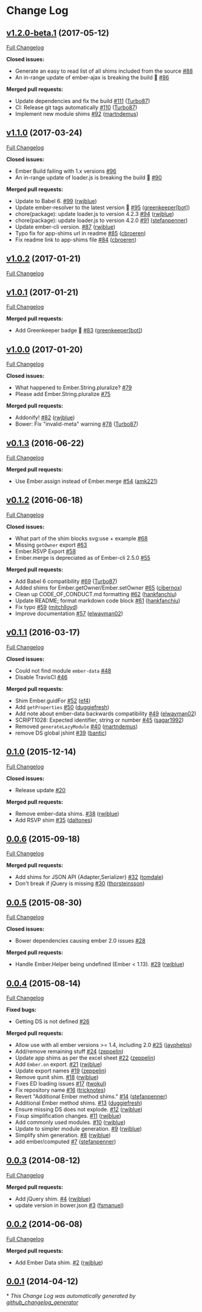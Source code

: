# Change Log

## [v1.2.0-beta.1](https://github.com/ember-cli/ember-cli-shims/tree/v1.2.0-beta.1) (2017-05-12)
[Full Changelog](https://github.com/ember-cli/ember-cli-shims/compare/v1.1.0...v1.2.0-beta.1)

**Closed issues:**

- Generate an easy to read list of all shims included from the source [\#88](https://github.com/ember-cli/ember-cli-shims/issues/88)
- An in-range update of ember-ajax is breaking the build 🚨 [\#86](https://github.com/ember-cli/ember-cli-shims/issues/86)

**Merged pull requests:**

- Update dependencies and fix the build [\#111](https://github.com/ember-cli/ember-cli-shims/pull/111) ([Turbo87](https://github.com/Turbo87))
- CI: Release git tags automatically [\#110](https://github.com/ember-cli/ember-cli-shims/pull/110) ([Turbo87](https://github.com/Turbo87))
- Implement new module shims [\#92](https://github.com/ember-cli/ember-cli-shims/pull/92) ([martndemus](https://github.com/martndemus))

## [v1.1.0](https://github.com/ember-cli/ember-cli-shims/tree/v1.1.0) (2017-03-24)
[Full Changelog](https://github.com/ember-cli/ember-cli-shims/compare/v1.0.2...v1.1.0)

**Closed issues:**

- Ember Build failing with 1.x versions [\#96](https://github.com/ember-cli/ember-cli-shims/issues/96)
- An in-range update of loader.js is breaking the build 🚨 [\#90](https://github.com/ember-cli/ember-cli-shims/issues/90)

**Merged pull requests:**

- Update to Babel 6. [\#99](https://github.com/ember-cli/ember-cli-shims/pull/99) ([rwjblue](https://github.com/rwjblue))
- Update ember-resolver to the latest version 🚀 [\#95](https://github.com/ember-cli/ember-cli-shims/pull/95) ([greenkeeper[bot]](https://github.com/integration/greenkeeper))
- chore\(package\): update loader.js to version 4.2.3 [\#94](https://github.com/ember-cli/ember-cli-shims/pull/94) ([rwjblue](https://github.com/rwjblue))
- chore\(package\): update loader.js to version 4.2.0 [\#91](https://github.com/ember-cli/ember-cli-shims/pull/91) ([stefanpenner](https://github.com/stefanpenner))
- Update ember-cli version. [\#87](https://github.com/ember-cli/ember-cli-shims/pull/87) ([rwjblue](https://github.com/rwjblue))
- Typo fix for app-shims url in readme [\#85](https://github.com/ember-cli/ember-cli-shims/pull/85) ([cbroeren](https://github.com/cbroeren))
- Fix readme link to app-shims file [\#84](https://github.com/ember-cli/ember-cli-shims/pull/84) ([cbroeren](https://github.com/cbroeren))

## [v1.0.2](https://github.com/ember-cli/ember-cli-shims/tree/v1.0.2) (2017-01-21)
[Full Changelog](https://github.com/ember-cli/ember-cli-shims/compare/v1.0.1...v1.0.2)

## [v1.0.1](https://github.com/ember-cli/ember-cli-shims/tree/v1.0.1) (2017-01-21)
[Full Changelog](https://github.com/ember-cli/ember-cli-shims/compare/v1.0.0...v1.0.1)

**Merged pull requests:**

- Add Greenkeeper badge 🌴 [\#83](https://github.com/ember-cli/ember-cli-shims/pull/83) ([greenkeeper[bot]](https://github.com/integration/greenkeeper))

## [v1.0.0](https://github.com/ember-cli/ember-cli-shims/tree/v1.0.0) (2017-01-20)
[Full Changelog](https://github.com/ember-cli/ember-cli-shims/compare/v0.1.3...v1.0.0)

**Closed issues:**

- What happened to Ember.String.pluralize? [\#79](https://github.com/ember-cli/ember-cli-shims/issues/79)
- Please add Ember.String.pluralize [\#75](https://github.com/ember-cli/ember-cli-shims/issues/75)

**Merged pull requests:**

- Addonify! [\#82](https://github.com/ember-cli/ember-cli-shims/pull/82) ([rwjblue](https://github.com/rwjblue))
- Bower: Fix "invalid-meta" warning [\#78](https://github.com/ember-cli/ember-cli-shims/pull/78) ([Turbo87](https://github.com/Turbo87))

## [v0.1.3](https://github.com/ember-cli/ember-cli-shims/tree/v0.1.3) (2016-06-22)
[Full Changelog](https://github.com/ember-cli/ember-cli-shims/compare/v0.1.2...v0.1.3)

**Merged pull requests:**

- Use Ember.assign instead of Ember.merge [\#54](https://github.com/ember-cli/ember-cli-shims/pull/54) ([amk221](https://github.com/amk221))

## [v0.1.2](https://github.com/ember-cli/ember-cli-shims/tree/v0.1.2) (2016-06-18)
[Full Changelog](https://github.com/ember-cli/ember-cli-shims/compare/v0.1.1...v0.1.2)

**Closed issues:**

- What part of the shim blocks svg:use + example [\#68](https://github.com/ember-cli/ember-cli-shims/issues/68)
- Missing `getOwner` export [\#63](https://github.com/ember-cli/ember-cli-shims/issues/63)
- Ember.RSVP Export [\#58](https://github.com/ember-cli/ember-cli-shims/issues/58)
- Ember.merge is depreciated as of Ember-cli 2.5.0 [\#55](https://github.com/ember-cli/ember-cli-shims/issues/55)

**Merged pull requests:**

- Add Babel 6 compatibility [\#69](https://github.com/ember-cli/ember-cli-shims/pull/69) ([Turbo87](https://github.com/Turbo87))
- Added shims for Ember.getOwner/Ember.setOwner [\#65](https://github.com/ember-cli/ember-cli-shims/pull/65) ([cibernox](https://github.com/cibernox))
- Clean up CODE\_OF\_CONDUCT.md formatting [\#62](https://github.com/ember-cli/ember-cli-shims/pull/62) ([hankfanchiu](https://github.com/hankfanchiu))
- Update README; format markdown code block [\#61](https://github.com/ember-cli/ember-cli-shims/pull/61) ([hankfanchiu](https://github.com/hankfanchiu))
- Fix typo [\#59](https://github.com/ember-cli/ember-cli-shims/pull/59) ([mitchlloyd](https://github.com/mitchlloyd))
- Improve documentation [\#57](https://github.com/ember-cli/ember-cli-shims/pull/57) ([elwayman02](https://github.com/elwayman02))

## [v0.1.1](https://github.com/ember-cli/ember-cli-shims/tree/v0.1.1) (2016-03-17)
[Full Changelog](https://github.com/ember-cli/ember-cli-shims/compare/0.1.0...v0.1.1)

**Closed issues:**

- Could not find module `ember-data` [\#48](https://github.com/ember-cli/ember-cli-shims/issues/48)
- Disable TravisCI [\#46](https://github.com/ember-cli/ember-cli-shims/issues/46)

**Merged pull requests:**

- Shim Ember.guidFor [\#52](https://github.com/ember-cli/ember-cli-shims/pull/52) ([ef4](https://github.com/ef4))
- Add `getProperties` [\#50](https://github.com/ember-cli/ember-cli-shims/pull/50) ([duggiefresh](https://github.com/duggiefresh))
- Add note about ember-data backwards compatibility [\#49](https://github.com/ember-cli/ember-cli-shims/pull/49) ([elwayman02](https://github.com/elwayman02))
- SCRIPT1028: Expected identifier, string or number [\#45](https://github.com/ember-cli/ember-cli-shims/pull/45) ([sagar1992](https://github.com/sagar1992))
- Removed `generateLazyModule` [\#40](https://github.com/ember-cli/ember-cli-shims/pull/40) ([martndemus](https://github.com/martndemus))
- remove DS global jshint [\#39](https://github.com/ember-cli/ember-cli-shims/pull/39) ([bantic](https://github.com/bantic))

## [0.1.0](https://github.com/ember-cli/ember-cli-shims/tree/0.1.0) (2015-12-14)
[Full Changelog](https://github.com/ember-cli/ember-cli-shims/compare/0.0.6...0.1.0)

**Closed issues:**

- Release update [\#20](https://github.com/ember-cli/ember-cli-shims/issues/20)

**Merged pull requests:**

- Remove ember-data shims. [\#38](https://github.com/ember-cli/ember-cli-shims/pull/38) ([rwjblue](https://github.com/rwjblue))
- Add RSVP shim [\#35](https://github.com/ember-cli/ember-cli-shims/pull/35) ([daltones](https://github.com/daltones))

## [0.0.6](https://github.com/ember-cli/ember-cli-shims/tree/0.0.6) (2015-09-18)
[Full Changelog](https://github.com/ember-cli/ember-cli-shims/compare/0.0.5...0.0.6)

**Merged pull requests:**

- Add shims for JSON API {Adapter,Serializer} [\#32](https://github.com/ember-cli/ember-cli-shims/pull/32) ([tomdale](https://github.com/tomdale))
- Don't break if jQuery is missing [\#30](https://github.com/ember-cli/ember-cli-shims/pull/30) ([thorsteinsson](https://github.com/thorsteinsson))

## [0.0.5](https://github.com/ember-cli/ember-cli-shims/tree/0.0.5) (2015-08-30)
[Full Changelog](https://github.com/ember-cli/ember-cli-shims/compare/0.0.4...0.0.5)

**Closed issues:**

- Bower dependencies causing ember 2.0 issues [\#28](https://github.com/ember-cli/ember-cli-shims/issues/28)

**Merged pull requests:**

- Handle Ember.Helper being undefined \(Ember \< 1.13\). [\#29](https://github.com/ember-cli/ember-cli-shims/pull/29) ([rwjblue](https://github.com/rwjblue))

## [0.0.4](https://github.com/ember-cli/ember-cli-shims/tree/0.0.4) (2015-08-14)
[Full Changelog](https://github.com/ember-cli/ember-cli-shims/compare/0.0.3...0.0.4)

**Fixed bugs:**

- Getting DS is not defined [\#26](https://github.com/ember-cli/ember-cli-shims/issues/26)

**Merged pull requests:**

- Allow use with all ember versions \>= 1.4, including 2.0 [\#25](https://github.com/ember-cli/ember-cli-shims/pull/25) ([jayphelps](https://github.com/jayphelps))
- Add/remove remaining stuff [\#24](https://github.com/ember-cli/ember-cli-shims/pull/24) ([zeppelin](https://github.com/zeppelin))
- Update app shims as per the excel sheet [\#22](https://github.com/ember-cli/ember-cli-shims/pull/22) ([zeppelin](https://github.com/zeppelin))
- Add `Ember.on` export. [\#21](https://github.com/ember-cli/ember-cli-shims/pull/21) ([rwjblue](https://github.com/rwjblue))
- Update export names [\#19](https://github.com/ember-cli/ember-cli-shims/pull/19) ([zeppelin](https://github.com/zeppelin))
- Remove qunit shim. [\#18](https://github.com/ember-cli/ember-cli-shims/pull/18) ([rwjblue](https://github.com/rwjblue))
- Fixes ED loading issues [\#17](https://github.com/ember-cli/ember-cli-shims/pull/17) ([twokul](https://github.com/twokul))
- Fix repository name [\#16](https://github.com/ember-cli/ember-cli-shims/pull/16) ([tricknotes](https://github.com/tricknotes))
- Revert "Additional Ember method shims." [\#14](https://github.com/ember-cli/ember-cli-shims/pull/14) ([stefanpenner](https://github.com/stefanpenner))
- Additional Ember method shims. [\#13](https://github.com/ember-cli/ember-cli-shims/pull/13) ([duggiefresh](https://github.com/duggiefresh))
- Ensure missing DS does not explode. [\#12](https://github.com/ember-cli/ember-cli-shims/pull/12) ([rwjblue](https://github.com/rwjblue))
- Fixup simplification changes. [\#11](https://github.com/ember-cli/ember-cli-shims/pull/11) ([rwjblue](https://github.com/rwjblue))
- Add commonly used modules. [\#10](https://github.com/ember-cli/ember-cli-shims/pull/10) ([rwjblue](https://github.com/rwjblue))
- Update to simpler module generation. [\#9](https://github.com/ember-cli/ember-cli-shims/pull/9) ([rwjblue](https://github.com/rwjblue))
- Simplify shim generation. [\#8](https://github.com/ember-cli/ember-cli-shims/pull/8) ([rwjblue](https://github.com/rwjblue))
- add ember/computed [\#7](https://github.com/ember-cli/ember-cli-shims/pull/7) ([stefanpenner](https://github.com/stefanpenner))

## [0.0.3](https://github.com/ember-cli/ember-cli-shims/tree/0.0.3) (2014-08-12)
[Full Changelog](https://github.com/ember-cli/ember-cli-shims/compare/0.0.2...0.0.3)

**Merged pull requests:**

- Add jQuery shim. [\#4](https://github.com/ember-cli/ember-cli-shims/pull/4) ([rwjblue](https://github.com/rwjblue))
- update version in bower.json [\#3](https://github.com/ember-cli/ember-cli-shims/pull/3) ([fsmanuel](https://github.com/fsmanuel))

## [0.0.2](https://github.com/ember-cli/ember-cli-shims/tree/0.0.2) (2014-06-08)
[Full Changelog](https://github.com/ember-cli/ember-cli-shims/compare/0.0.1...0.0.2)

**Merged pull requests:**

- Add Ember Data shim. [\#2](https://github.com/ember-cli/ember-cli-shims/pull/2) ([rwjblue](https://github.com/rwjblue))

## [0.0.1](https://github.com/ember-cli/ember-cli-shims/tree/0.0.1) (2014-04-12)


\* *This Change Log was automatically generated by [github_changelog_generator](https://github.com/skywinder/Github-Changelog-Generator)*
